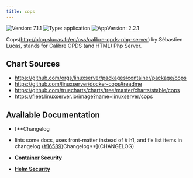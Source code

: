 ```yaml
---
title: cops
---
```


![Version: 7.1.1](https://img.shields.io/badge/Version-7.1.1-informational?style=flat-square) ![Type: application](https://img.shields.io/badge/Type-application-informational?style=flat-square) ![AppVersion: 2.2.1](https://img.shields.io/badge/AppVersion-2.2.1-informational?style=flat-square)

Cops(http://blog.slucas.fr/en/oss/calibre-opds-php-server) by Sébastien Lucas, stands for Calibre OPDS (and HTML) Php Server.


## Chart Sources

- https://github.com/orgs/linuxserver/packages/container/package/cops
- https://github.com/linuxserver/docker-cops#readme
- https://github.com/truecharts/charts/tree/master/charts/stable/cops
- https://fleet.linuxserver.io/image?name=linuxserver/cops

## Available Documentation

- [**Changelog
- lints some docs, uses front-matter instead of # h1, and fix list items in changelog ([#16589](https://github.com/truecharts/charts/issues/16589))Changelog**](CHANGELOG)

- [**Container Security**](container-security)

- [**Helm Security**](helm-security)


